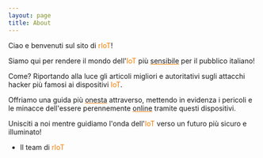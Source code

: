 ```yaml
---
layout: page
title: About
---
```


Ciao e benvenuti sul sito di <span style="color:#f47c00">rIoT</span>!

Siamo qui per rendere il mondo dell'<span style="color:#f47c00">IoT</span> più <span style="text-decoration: underline; text-decoration-color: #f47c00">sensibile</span> per il pubblico italiano! 

Come? Riportando alla luce gli articoli migliori e autoritativi sugli attacchi hacker più famosi ai dispositivi <span style="color:#f47c00">IoT</span>.

Offriamo una guida più <span style="text-decoration: underline; text-decoration-color: #f47c00">onesta</span> attraverso, mettendo in evidenza i pericoli e le minacce dell'essere perennemente <span style="text-decoration: underline; text-decoration-color: #f47c00">online</span> tramite questi dispositivi. 

Unisciti a noi mentre guidiamo l'onda dell'<span style="color:#f47c00">IoT</span> verso un futuro più sicuro e illuminato!

* Il team di <span style="color:#f47c00">rIoT</span>
